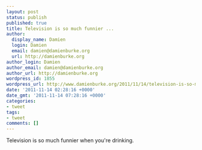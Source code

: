 ```yaml
---
layout: post
status: publish
published: true
title: Television is so much funnier ...
author:
  display_name: Damien
  login: Damien
  email: damien@damienburke.org
  url: http://damienburke.org
author_login: Damien
author_email: damien@damienburke.org
author_url: http://damienburke.org
wordpress_id: 1855
wordpress_url: http://www.damienburke.org/2011/11/14/television-is-so-much-funnier/
date: '2011-11-14 02:28:16 +0000'
date_gmt: '2011-11-14 07:28:16 +0000'
categories:
- tweet
tags:
- tweet
comments: []
---
```

<p>Television is so much funnier when you're drinking.</p>

